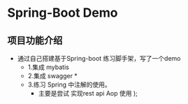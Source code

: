 Spring-Boot Demo  
====
 
项目功能介绍
--------
* 通过自己搭建基于Spring-boot 练习脚手架，写了一个demo
  * 1.集成 mybatis
  * 2.集成 swagger
    * 
  * 3.练习 Spring 中注解的使用。
     * 主要是尝试 实现rest api Aop 使用
);


